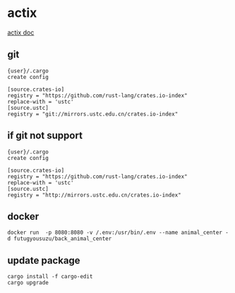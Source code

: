 # actix

[actix doc](https://actix.rs/docs/getting-started/)

## git

```shell
{user}/.cargo
create config

[source.crates-io]
registry = "https://github.com/rust-lang/crates.io-index"
replace-with = 'ustc'
[source.ustc]
registry = "git://mirrors.ustc.edu.cn/crates.io-index"
```

## if git not support

```shell
{user}/.cargo
create config

[source.crates-io]
registry = "https://github.com/rust-lang/crates.io-index"
replace-with = 'ustc'
[source.ustc]
registry = "http://mirrors.ustc.edu.cn/crates.io-index"
```

## docker

```shell
docker run  -p 8080:8080 -v /.env:/usr/bin/.env --name animal_center -d futugyousuzu/back_animal_center
```

## update package

```shell
cargo install -f cargo-edit
cargo upgrade
```
